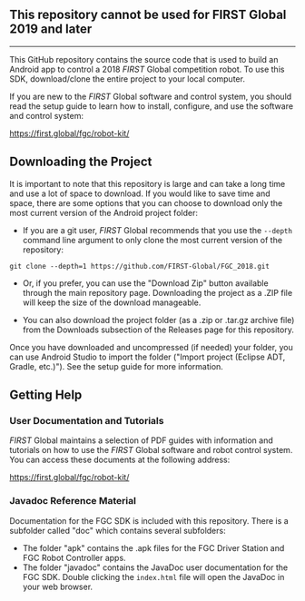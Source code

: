 ## This repository cannot be used for FIRST Global 2019 and later

---

This GitHub repository contains the source code that is used to build an Android app to control a 2018 *FIRST* Global competition robot.  To use this SDK, download/clone the entire project to your local computer.

If you are new to the *FIRST* Global software and control system, you should read the setup guide to learn how to install, configure, and use the software and control system:

https://first.global/fgc/robot-kit/

## Downloading the Project
It is important to note that this repository is large and can take a long time and use a lot of space to download. If you would like to save time and space, there are some options that you can choose to download only the most current version of the Android project folder:

* If you are a git user, *FIRST* Global recommends that you use the `--depth` command line argument to only clone the most current version of the repository:

```console
git clone --depth=1 https://github.com/FIRST-Global/FGC_2018.git
```

* Or, if you prefer, you can use the "Download Zip" button available through the main repository page.  Downloading the project as a .ZIP file will keep the size of the download manageable.

* You can also download the project folder (as a .zip or .tar.gz archive file) from the Downloads subsection of the Releases page for this repository.

Once you have downloaded and uncompressed (if needed) your folder, you can use Android Studio to import the folder  ("Import project (Eclipse ADT, Gradle, etc.)").  See the setup guide for more information.

## Getting Help
### User Documentation and Tutorials
*FIRST* Global maintains a selection of PDF guides with information and tutorials on how to use the *FIRST* Global software and robot control system.  You can access these documents at the following address:

https://first.global/fgc/robot-kit/

### Javadoc Reference Material
Documentation for the FGC SDK is included with this repository.  There is a subfolder called "doc" which contains several subfolders:

 * The folder "apk" contains the .apk files for the FGC Driver Station and FGC Robot Controller apps.
 * The folder "javadoc" contains the JavaDoc user documentation for the FGC SDK.  Double clicking the `index.html` file will open the JavaDoc in your web browser.
